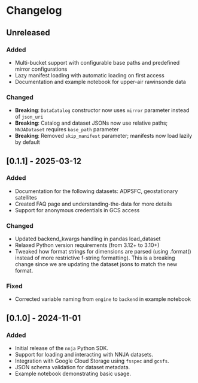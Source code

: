 # Changelog

## Unreleased
### Added
- Multi-bucket support with configurable base paths and predefined mirror configurations
- Lazy manifest loading with automatic loading on first access
- Documentation and example notebook for upper-air rawinsonde data

### Changed
- **Breaking**: `DataCatalog` constructor now uses `mirror` parameter instead of `json_uri`
- **Breaking**: Catalog and dataset JSONs now use relative paths; `NNJADataset` requires `base_path` parameter
- **Breaking**: Removed `skip_manifest` parameter; manifests now load lazily by default

## [0.1.1] - 2025-03-12
### Added
- Documentation for the following datasets: ADPSFC, geostationary satellites
- Created FAQ page and understanding-the-data for more details
- Support for anonymous credentials in GCS access

### Changed
- Updated backend_kwargs handling in pandas load_dataset
- Relaxed Python version requirements (from 3.12+ to 3.10+)
- Tweaked how format strings for dimensions are parsed (using .format() instead of more restrictive f-string formatting). This is a breaking change since we are updating the dataset jsons to match the new format.

### Fixed
- Corrected variable naming from `engine` to `backend` in example notebook


## [0.1.0] - 2024-11-01
### Added
- Initial release of the `nnja` Python SDK.
- Support for loading and interacting with NNJA datasets.
- Integration with Google Cloud Storage using `fsspec` and `gcsfs`.
- JSON schema validation for dataset metadata.
- Example notebook demonstrating basic usage.
